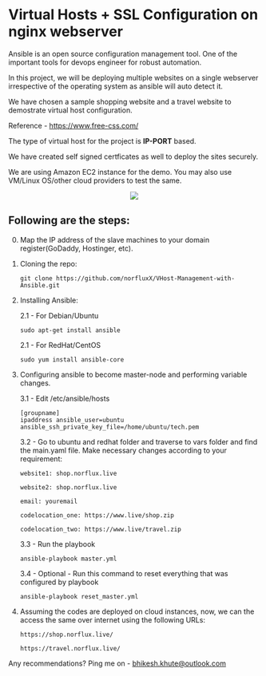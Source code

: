 # Virtual Hosts + SSL Configuration on nginx webserver

Ansible is an open source configuration management tool. One of the important tools for devops engineer for robust automation. 

In this project, we will be deploying multiple websites on a single webserver irrespective of the operating system as ansible will auto detect it. 

We have chosen a sample shopping website and a travel website to demostrate virtual host configuration. 

Reference - https://www.free-css.com/

The type of virtual host for the project is <strong>IP-PORT</strong> based. 

We have created self signed certficates as well to deploy the sites securely.

We are using Amazon EC2 instance for the demo. You may also use VM/Linux OS/other cloud providers to test the same.

<p align="center">
      <img src="https://github.com/norfluxX/VHost-Management-with-Ansible/assets/35907619/d21134d3-d12f-4fb0-a8d3-f91defc87802" />
</p>

## Following are the steps:
0. Map the IP address of the slave machines to your domain register(GoDaddy, Hostinger, etc).

1. Cloning the repo:

	``` 
	git clone https://github.com/norfluxX/VHost-Management-with-Ansible.git
	```
2. Installing Ansible:

	2.1 - For Debian/Ubuntu 
	
	```
	sudo apt-get install ansible
	```
		 
	2.1 - For RedHat/CentOS 
	
	```
	sudo yum install ansible-core
	```

3. Configuring ansible to become master-node and performing variable changes.

	3.1 - Edit /etc/ansible/hosts
	```
 	[groupname]
 	ipaddress ansible_user=ubuntu ansible_ssh_private_key_file=/home/ubuntu/tech.pem
	```

 	3.2 - Go to ubuntu and redhat folder and traverse to vars folder and find the main.yaml file. Make necessary changes according to your requirement:
   	```
	website1: shop.norflux.live

	website2: shop.norflux.live

    email: youremail

	codelocation_one: https://www.live/shop.zip

	codelocation_two: https://www.live/travel.zip
   	```

   	3.3 - Run the playbook	
	```
 	ansible-playbook master.yml
	```
 
 	3.4 - Optional - Run this command to reset everything that was configured by playbook	
	```
	ansible-playbook reset_master.yml
	```

 4. Assuming the codes are deployed on cloud instances, now, we can the access the same over internet using the following URLs:
	```
	https://shop.norflux.live/
	```
	```
 	https://travel.norflux.live/
	```
Any recommendations? Ping me on - bhikesh.khute@outlook.com



